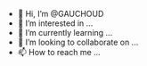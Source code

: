 - 👋 Hi, I’m @GAUCHOUD
- 👀 I’m interested in ...
- 🌱 I’m currently learning ...
- 💞️ I’m looking to collaborate on ...
- 📫 How to reach me ...

<!---
GAUCHOUD/GAUCHOUD is a ✨ special ✨ repository because its `README.md` (this file) appears on your GitHub profile.
You can click the Preview link to take a look at your changes.
--->
